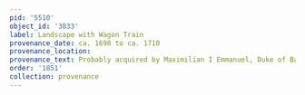 ```yaml
---
pid: '5510'
object_id: '3833'
label: Landscape with Wagon Train
provenance_date: ca. 1698 to ca. 1710
provenance_location:
provenance_text: Probably acquired by Maximilian I Emmanuel, Duke of Bavaria
order: '1851'
collection: provenance
---
```

